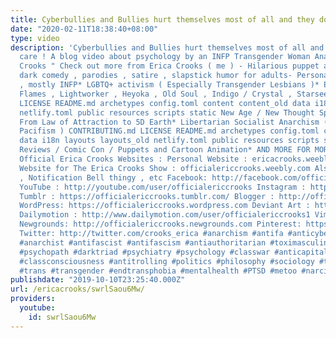 ```yaml
---
title: Cyberbullies and Bullies hurt themselves most of all and they don't care
date: "2020-02-11T18:38:40+08:00"
type: video
description: 'Cyberbullies and Bullies hurt themselves most of all and they don''t
  care ! A blog video about psychology by an INFP Transgender Woman Anarchist " Erica
  Crooks " Check out more from Erica Crooks ( me ) - Hilarious puppet and cartoon
  dark comedy , parodies , satire , slapstick humor for adults- Personality Type Science
  , mostly INFP* LGBTQ+ activism ( Especially Transgender Lesbians )* Empath : Twin
  Flames , Lightworker , Heyoka , Old Soul , Indigo / Crystal , Starseeds CONTRIBUTING.md
  LICENSE README.md archetypes config.toml content content_old data i18n layouts layouts_old
  netlify.toml public resources scripts static New Age / New Thought Spirituality
  From Law of Attraction to 5D Earth* Libertarian Socialist Anarchism ( Cultural /
  Pacifism ) CONTRIBUTING.md LICENSE README.md archetypes config.toml content content_old
  data i18n layouts layouts_old netlify.toml public resources scripts static Pop Culture
  Reviews / Comic Con / Puppets and Cartoon Animation* AND MORE FOR MORE visit The
  Official Erica Crooks Websites : Personal Website : ericacrooks.weebly.com Official
  Website for The Erica Crooks Show : officialericcrooks.weebly.com Also Like , Subscribe
  , Notification Bell thingy , etc Facebook: http://facebook.com/officialericcrooks
  YouTube : http://youtube.com/user/officialericcrooks Instagram : http://Instagram.com/officialericcrooks/
  Tumblr : https://officialericcrooks.tumblr.com/ Blogger : http://officialericcrooks.blogspot.com/
  WordPress: https://officialericcrooks.wordpress.com Deviant Art : https://www.deviantart.com/officialericcrooks
  Dailymotion : http://www.dailymotion.com/user/officialericcrooks1 Vimeo: https://vimeo.com/officialericcrooks
  Newgrounds: http://officialericcrooks.newgrounds.com Pinterest: https://www.pinterest.com/officialec1/
  Twitter: http://twitter.com/crooks_erica #anarchism #antifa #anticyberbullying #anarchy
  #anarchist #antifascist #antifascism #antiauthoritarian #toximasculinity #sociopath
  #psychopath #darktriad #psychiatry #psychology #classwar #anticapitalist #anticapitalism
  #classconsciousness #antitrolling #politics #philosophy #sociology #translivesmatter
  #trans #transgender #endtransphobia #mentalhealth #PTSD #metoo #narcissisticabuse'
publishdate: "2019-10-10T23:25:40.000Z"
url: /ericacrooks/swrlSaou6Mw/
providers:
  youtube:
    id: swrlSaou6Mw
---
```

